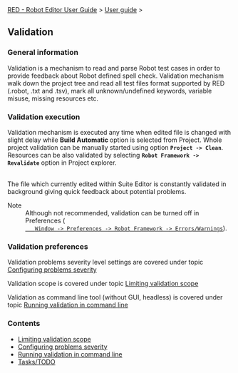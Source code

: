 <html>
<head>
<link href="PLUGINS_ROOT/org.robotframework.ide.eclipse.main.plugin.doc.user/help/style.css" rel="stylesheet" type="text/css"/>
</head>
<body>
<a href="..\index.html">RED - Robot Editor User Guide</a> &gt; <a href="user_guide.html">User guide</a> &gt; 
<h2>Validation</h2>
<h3>General information</h3>
<p>Validation is a mechanism to read and parse Robot test cases in order to provide feedback about Robot defined
spell check. Validation mechanism walk down the project tree and read all test files format supported by RED 
(.robot, .txt and .tsv), mark all unknown/undefined keywords, variable misuse, missing resources etc. <br/>
</p>
<h3>Validation execution</h3>
<p>Validation mechanism is executed any time when edited file is changed with slight delay while <b>Build Automatic </b>
option is selected from Project. Whole project validation can be manually started using option <b><code>Project -&gt; Clean</code></b>.<br>
Resources can be also validated by selecting <b><code>Robot Framework -&gt; Revalidate</code></b> option in Project explorer.<br/>
</br></p>
<p>The file which currently edited within Suite Editor is constantly validated in background giving quick feedback
about potential problems.
</p>
<dl class="note">
<dt>Note</dt>
<dd>Although not recommended, validation can be turned off in Preferences (<code><a class="command" href="javascript:executeCommand('org.eclipse.ui.window.preferences(preferencePageId=org.robotframework.ide.eclipse.main.plugin.preferences.validation)')">
   Window -&gt; Preferences -&gt; Robot Framework -&gt; Errors/Warnings</a></code>).
   </dd>
</dl>
<h3>Validation preferences</h3>
<p>Validation problems severity level settings are covered under topic <a href="validation/validation_preferences.html">Configuring problems severity</a></p>
<p>Validation scope is covered under topic <a href="validation/scope.html">Limiting validation scope</a></p>
<p>Validation as command line tool (without GUI, headless) is covered under topic <a href="validation/headless.html">Running validation in command line</a></p>
<h3>Contents</h3>
<ul>
<li><a href="validation\scope.html">Limiting validation scope</a>
</li>
<li><a href="validation\validation_preferences.html">Configuring problems severity</a>
</li>
<li><a href="validation\headless.html">Running validation in command line</a>
</li>
<li><a href="validation\tasks.html">Tasks/TODO</a>
</li>
</ul>
</body>
</html>